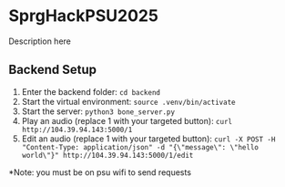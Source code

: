 # SprgHackPSU2025

Description here

## Backend Setup

1. Enter the backend folder: `cd backend`
2. Start the virtual environment: `source .venv/bin/activate`
3. Start the server: `python3 bone_server.py`
4. Play an audio (replace 1 with your targeted button): `curl http://104.39.94.143:5000/1`
5. Edit an audio (replace 1 with your targeted button): `curl -X POST -H "Content-Type: application/json" -d "{\"message\": \"hello world\"}" http://104.39.94.143:5000/1/edit`

*Note: you must be on psu wifi to send requests

